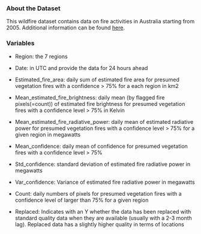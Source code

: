 ### **About the Dataset**

This wildfire dataset contains data on fire activities in Australia starting from 2005. Additional information can be found [here](https://earthdata.nasa.gov/earth-observation-data/near-real-time/firms/c6-mcd14dl).

### Variables

- Region: the 7 regions
  
- Date: in UTC and provide the data for 24 hours ahead
- Estimated_fire_area: daily sum of estimated fire area for presumed vegetation fires with a confidence > 75% for a each region in km2
- Mean_estimated_fire_brightness: daily mean (by flagged fire pixels(=count)) of estimated fire brightness for presumed vegetation fires with a confidence level > 75% in Kelvin
- Mean_estimated_fire_radiative_power: daily mean of estimated radiative power for presumed vegetation fires with a confidence level > 75% for a given region in megawatts
- Mean_confidence: daily mean of confidence for presumed vegetation fires with a confidence level > 75%
- Std_confidence: standard deviation of estimated fire radiative power in megawatts
- Var_confidence: Variance of estimated fire radiative power in megawatts
- Count: daily numbers of pixels for presumed vegetation fires with a confidence level of larger than 75% for a given region
- Replaced: Indicates with an Y whether the data has been replaced with standard quality data when they are available (usually with a 2-3 month lag). Replaced data has a slightly higher quality in terms of locations
